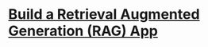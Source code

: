 # [Build a Retrieval Augmented Generation (RAG) App](https://python.langchain.com/docs/tutorials/rag/)

